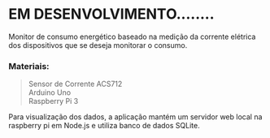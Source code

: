 # EM DESENVOLVIMENTO........

Monitor de consumo energético baseado na medição da corrente elétrica dos dispositivos que se deseja monitorar o consumo.

### Materiais:
> Sensor de Corrente ACS712  
> Arduino Uno  
> Raspberry Pi 3

Para visualização dos dados, a aplicação mantém um servidor web local na raspberry pi em Node.js e utiliza banco de dados SQLite.
